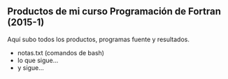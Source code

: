 ## Productos de mi curso Programación de Fortran (2015-1)
Aquí subo todos los productos, programas fuente y resultados.
* notas.txt (comandos de bash)
* lo que sigue...
* y sigue...
